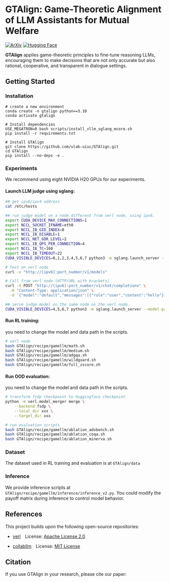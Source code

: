 # GTAlign: Game-Theoretic Alignment of LLM Assistants for Mutual Welfare

[![ArXiv](https://img.shields.io/badge/arXiv-25210.66666-b31b1b?style=flat&logo=arxiv&logoColor=white)](https://arxiv.org/abs/2505.19590)
[![Hugging Face](https://img.shields.io/badge/HuggingFace-GTAlign-orange?logo=huggingface&logoColor=white)](https://huggingface.co/GTAlign)

**GTAlign** applies game-theoretic principles to fine-tune reasoning LLMs, encouraging them to make decisions that are not only accurate but also rational, cooperative, and transparent in dialogue settings.


## Getting Started


### Installation

```shell
# create a new environment
conda create -n gtalign python==3.10
conda activate gtalign

# Install dependencies
USE_MEGATRON=0 bash scripts/install_vllm_sglang_mcore.sh
pip install -r requirements.txt

# Install GTAlign
git clone https://github.com/ulab-uiuc/GTAlign.git
cd GTAlign
pip install --no-deps -e .
```

### Experiments

We recommend using eight NVIDIA H20 GPUs for our experiments.

#### Launch LLM judge using sglang:
```bash
## get ipv6/ipv4 address
cat /etc/hosts

## run judge model on a node different from verl node, using ipv6.
export CUDA_DEVICE_MAX_CONNECTIONS=1
export NCCL_SOCKET_IFNAME=eth0
export NCCL_IB_GID_INDEX=0
export NCCL_IB_DISABLE=1
export NCCL_NET_GDR_LEVEL=2
export NCCL_IB_QPS_PER_CONNECTION=4
export NCCL_IB_TC=160
export NCCL_IB_TIMEOUT=22
CUDA_VISIBLE_DEVICES=0,1,2,3,4,5,6,7 python3 -m sglang.launch_server --model-path Qwen/Qwen3-32B --host '::' --mem-fraction-static 0.8 --port port_number --tp 1 --dp 8

# Test on verl node
curl -v "http://[ipv6]:port_number/v1/models"

# Call from verl node (HTTP/URL with brackets)
curl -X POST "http://[ipv6]:port_number/v1/chat/completions" \
  -H "Content-Type: application/json" \
  -d '{"model":"default","messages":[{"role":"user","content":"hello"}]}'

## serve judge model on the same node as the verl node.
CUDA_VISIBLE_DEVICES=4,5,6,7 python3 -m sglang.launch_server --model-path Qwen/Qwen3-32B --mem-fraction-static 0.8 --port port_number --tp 4 --dp 1 --reasoning-parser qwen3
```

#### Run RL training:
you need to change the model and data path in the scripts.
```bash
# verl node
bash GTAlign/recipe/gamellm/math.sh
bash GTAlign/recipe/gamellm/medium.sh
bash GTAlign/recipe/gamellm/adgqa.sh
bash GTAlign/recipe/gamellm/wildguard.sh
bash GTAlign/recipe/gamellm/full_zscore.sh
```

#### Run OOD evaluation:
you need to change the model and data path in the scripts.
```bash
# transform fsdp checkpoint to huggingface checkpoint
python -m verl.model_merger merge \
    --backend fsdp \
    --local_dir xxx \
    --target_dir xxx

# run evaluation scripts
bash GTAlign/recipe/gamellm/ablation_advbench.sh
bash GTAlign/recipe/gamellm/ablation_coqa.sh
bash GTAlign/recipe/gamellm/ablation_minerva.sh
```

### Dataset
The dataset used in RL training and evaluation is at `GTAlign/data`

### Inference
We provide inference scripts at `GTAlign/recipe/gamellm/inference/inference_v2.py`. You could modify the payoff matrix during inference to control model behavior.

## References

This project builds upon the following open-source repositories:

- [verl](https://github.com/volcengine/verl) License: [Apache License 2.0](https://github.com/volcengine/verl/blob/main/LICENSE)

- [collabllm](https://github.com/Wuyxin/collabllm) License: [MIT License](https://github.com/Wuyxin/collabllm/blob/main/LICENSE)


## Citation

If you use GTAlign in your research, please cite our paper:
```bibtex
```
